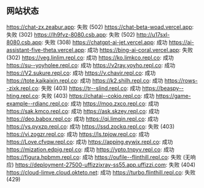 ## 网站状态
https://chat-zx.zeabur.app: 失败 (502)
https://chat-beta-woad.vercel.app: 失败 (302)
https://lh9fvz-8080.csb.app: 失败 (502)
http://u17sxl-8080.csb.app: 失败 (308)
https://chatgpt-ai-jet.vercel.app: 成功
https://ai-assistant-five-theta.vercel.app: 成功
https://bing-ai-coral.vercel.app: 失败 (302)
https://veg.linlim.repl.co: 成功
https://ko.limkco.repl.co: 成功
https://su--yoyholee.repl.co: 成功
https://v2ray.yoyho.repl.co: 成功
https://V2.sukure.repl.co: 成功
https://v.chavir.repl.co: 成功
https://tote.kaikaixin.repl.co: 成功
https://k2.shilh.repl.co: 成功
https://rows--zixk.repl.co: 失败 (403)
https://tr--slind.repl.co: 成功
https://beaspy--hting.repl.co: 失败 (403)
https://chatai--cokio.repl.co: 成功
https://game-example--rdianc.repl.co: 成功
https://moo.zxco.repl.co: 成功
https://sak.kmco.repl.co: 成功
https://ask.skzey.repl.co: 成功
https://deo.babox.repl.co: 成功
https://qi.limqin.repl.co: 成功
https://ys.pyxzp.repl.co: 成功
https://ssd.zockq.repl.co: 失败 (403)
https://vi.zogzr.repl.co: 成功
https://ls.tpjow.repl.co: 成功
https://Love.cfvqw.repl.co: 成功
https://apping.eywjx.repl.co: 成功
https://mization.edpjg.repl.co: 成功
https://ypto.tnpyv.repl.co: 成功
https://figura.hpbmm.repl.co: 成功
https://oufile--flinthill.repl.co: 失败 (无响应)
https://deployment-27500-uffizzixray-ss55.app.uffizzi.com: 失败 (404)
https://cloud-limve.cloud.okteto.net: 成功
https://turbo.flinthill.repl.co: 失败 (429)
